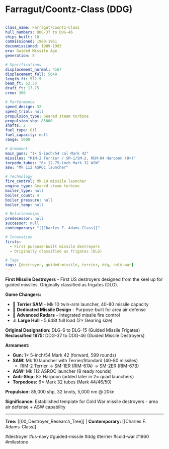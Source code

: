 # Farragut/Coontz-Class (DDG)

```yaml
---
class_name: Farragut/Coontz-Class
hull_numbers: DDG-37 to DDG-46
ships_built: 10
commissioned: 1960-1961
decommissioned: 1989-1993
era: Guided Missile Age
generation: 8

# Specifications
displacement_normal: 4167
displacement_full: 5648
length_ft: 512.5
beam_ft: 52.33
draft_ft: 17.75
crew: 360

# Performance
speed_design: 32
speed_trial: null
propulsion_type: Geared steam turbine
propulsion_shp: 85000
shafts: 2
fuel_type: Oil
fuel_capacity: null
range: 5000

# Armament
main_guns: "1× 5-inch/54 cal Mark 42"
missiles: "RIM-2 Terrier / SM-1/SM-2, RGM-84 Harpoon (8×)"
torpedo_tubes: "6× 12.75-inch Mark 32 ASW"
asw: "Mk 112 ASROC launcher"

# Technology
fire_control: Mk 10 missile launcher
engine_type: Geared steam turbine
boiler_type: null
boiler_count: 4
boiler_pressure: null
boiler_temp: null

# Relationships
predecessor: null
successor: null
contemporary: "[[Charles F. Adams-Class]]"

# Innovation
firsts:
  - First purpose-built missile destroyers
  - Originally classified as frigates (DLG)

# Tags
tags: [destroyer, guided-missile, terrier, ddg, cold-war]
---
```

**First Missile Destroyers** - First US destroyers designed from the keel up for guided missiles. Originally classified as frigates (DLG).

**Game Changers:**
- 🚀 **Terrier SAM** - Mk 10 twin-arm launcher, 40-80 missile capacity
- 🎯 **Dedicated Missile Design** - Purpose-built for area air defense
- 📡 **Advanced Radars** - Integrated missile fire control
- ⚓ **Large Hull** - 5,648t full load (2× Gearing size)

**Original Designation:** DLG-6 to DLG-15 (Guided Missile Frigates)
**Reclassified 1975:** DDG-37 to DDG-46 (Guided Missile Destroyers)

**Armament:**
- **Gun:** 1× 5-inch/54 Mark 42 (forward, 599 rounds)
- **SAM:** Mk 10 launcher with Terrier/Standard (40-80 missiles)
  - RIM-2 Terrier → SM-1ER (RIM-67A) → SM-2ER (RIM-67B)
- **ASW:** Mk 112 ASROC launcher (8 ready rounds)
- **Anti-Ship:** 8× Harpoon (added later in 2× quad launchers)
- **Torpedoes:** 6× Mark 32 tubes (Mark 44/46/50)

**Propulsion:** 85,000 shp, 32 knots, 5,000 nm @ 20kn

**Significance:** Established template for Cold War missile destroyers - area air defense + ASW capability

---
**Tree:** [[00_Destroyer_Research_Tree]] | **Contemporary:** [[Charles F. Adams-Class]]

#destroyer #us-navy #guided-missile #ddg #terrier #cold-war #1960 #milestone
